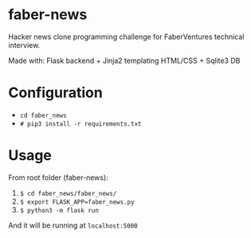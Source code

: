 # faber-news

Hacker news clone programming challenge for FaberVentures technical interview.

Made with: Flask backend + Jinja2 templating HTML/CSS + Sqlite3 DB

# Configuration
* `cd faber_news`
* `# pip3 install -r requirements.txt`

# Usage
From root folder (faber-news):
1. `$ cd faber_news/faber_news/`
2. `$ export FLASK_APP=faber_news.py`
3. `$ python3 -m flask run`

And it will be running at `localhost:5000`
